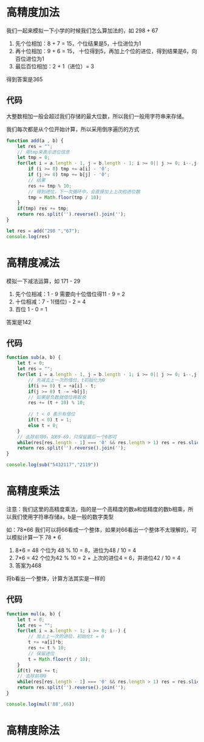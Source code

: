 # 高精度加法

我们一起来模拟一下小学的时候我们怎么算加法的，如 298 + 67

1. 先个位相加：8 + 7 = 15，个位结果是5，十位进位为1
2. 再十位相加：9 + 6 = 15， 十位得到5，再加上个位的进位，得到结果是6，向百位进位为1
3. 最后百位相加：2 + 1（进位）= 3

得到答案是365

## 代码

大整数相加一般会超过我们存储的最大位数，所以我们一般用字符串来存储。

我们每次都是从个位开始计算，所以采用倒序遍历的方式

```js
function add(a , b) {
    let res = "";
    // 用tmp来表示进位信息
    let tmp = 0;
    for(let i = a.length - 1, j = b.length - 1; i >= 0|| j >= 0; i--,j--) {
        if (i >= 0) tmp += a[i] - '0';
        if (j >= 0) tmp += b[j] - '0';
        // 结果
        res += tmp % 10;
        // 得到进位，下一次循环中，会直接加上上次的进位数
        tmp = Math.floor(tmp / 10);
    }
    if(tmp) res += tmp;
    return res.split('').reverse().join('');
}

let res = add("298 ","67");
console.log(res)
```



# 高精度减法

模拟一下减法运算，如 171 - 29

1. 先个位相减：1 - 9 需要向十位借位得11 - 9 = 2
2. 十位相减：7 - 1(借位) - 2 = 4
3. 百位 1 - 0 = 1

答案是142

## 代码

```js
function sub(a, b) {
    let t = 0;
    let res = "";
    for(let i = a.length - 1, j = b.length - 1; i >= 0|| j >= 0; i--,j--) {
        // 先减去上一次的借位，t初始化为0
        if(i >= 0) t = +a[i] - t;
        if(j >= 0) t -= +b[j];
        // 如果是负数就借位再取余
        res += (t + 10) % 10;
        
        // t < 0 表示有借位
        if(t < 0) t = 1;
        else t = 0;
    }
    // 去除前导0，如69-69，只保留最后一个0即可
    while(res[res.length - 1] === '0' && res.length > 1) res = res.slice(0,res.length - 1);
    return res.split('').reverse().join('');
}

console.log(sub("5432117","2119"))
```



# 高精度乘法

注意：我们这里的高精度乘法，指的是一个高精度的数a和低精度的数b相乘，所以我们使用字符串存储a，b是一般的数字类型

如：78*66  我们可以将66看成一个整体，如果对66看出一个整体不太理解的，可以模拟计算一下 78 * 6

1. 8*6 = 48 个位为 48 % 10 = 8，进位为48 / 10 = 4
2. 7*6 = 42 个位为42 % 10 = 2 + 上次的进位4 = 6，并进位42 / 10 = 4
3. 答案为468

将b看出一个整体，计算方法其实是一样的

## 代码

```js
function mul(a, b) {
    let t = 0;
    let res = "";
    for(let i = a.length - 1; i >= 0; i--) {
        // 加上上一次的进位，初始化t = 0
        t += +a[i]*b;
        res += t % 10;
        // 保留进位
        t = Math.floor(t / 10);
    }
    if(t) res += t;
    // 去除前导0
    while(res[res.length - 1] === '0' && res.length > 1) res = res.slice(0, res.length - 1)
    return res.split('').reverse().join('');
}

console.log(mul('88',66))
```



# 高精度除法


